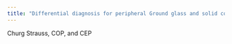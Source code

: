 ```yaml
---
title: "Differential diagnosis for peripheral Ground glass and solid consolidation in the lung?"
---
```

Churg Strauss, COP, and CEP


